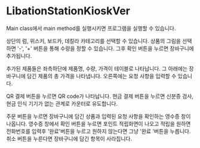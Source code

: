 # LibationStationKioskVer
Main class에서 main method를 실행시키면 프로그램을 실행할 수 있습니다.

상단의 럼, 위스키, 보드카, 데킬라 카테고리를 선택할 수 있습니다.
상품의 그림을 선택하면 '-', '+' 버튼을 통해 수량을 정할 수 있습니다. 그후 확인 버튼을 누르면 장바구니에 추가됩니다.

추가된 제품들은 좌측하단에 제품명, 수량, 가격이 테이블로 나타납니다.
그 아래에는 장바구니에 담긴 제품의 총 가격을 나타냅니다.
오른쪽에는 요청 사항을 입력할 수 있습니다.

QR 결제 버튼을 누르면 QR code가 나타납니다.
현금 결제 버튼을 누르면 신분증 검사, 현금 인식 기기가 없는 관계로 카운터로 유도합니다.

주문 버튼을 누르면 장바구니에 담긴 상품과 입력된 요청 사항을 확인하는 영수증 창이 나옵니다.
영수증 창에서 확인 버튼을 누르면 포인트 적립화면이 나오고 적립을 원하면 전화번호를 입력후 '완료'버튼을 누르고 원하지 않는다면 그냥 '완료
'버튼을 누릅니다.
취소 버튼을 누른다면 장바구니에 담긴 항목이 사라집니다.